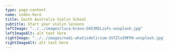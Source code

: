 ```yaml
---
type: page-content
name: index-hero
title: South Australia Violin School
subtitle: Start your violin lessons
leftImage: "../../images/luca-bravo-O453M2Liufs-unsplash.jpg"
leftImageAlt: alt text here
rightImage: "../../images/nadi-whatisdelirium-3VTZloIMFP0-unsplash.jpg"
rightImageAlt: alt text here
---
```

